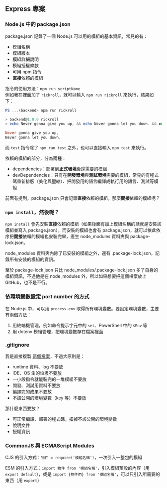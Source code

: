## Express 專案

### Node.js 中的 package.json

package.json 記錄了一個 Node.js 可以用的模組的基本資訊，常見的有：

- 模組名稱
- 模組版本
- 模組詳細說明
- 模組授權條款
- 可用 npm 指令
- **直接**依賴的模組

指令的使用方法：`npm run scriptName`  
例如我在裡面加了 `rickroll`，就可以輸入 `npm run rickroll` 來執行，結果如下：

```powershell
PS ...\backend> npm run rickroll

> backend@1.0.0 rickroll
> echo Never gonna give you up, && echo Never gonna let you down. && exit 1

Never gonna give you up, 
Never gonna let you down.
```

而 `test` 指令除了 `npm run test` 之外，也可以直接輸入 `npm test` 來執行。

依賴的模組的部分，分為兩種：

- dependencies：部署到**正式環境**後還需要的模組
- devDependencies：只有在**開發環境**與**測試環境**需要的模組，常見的有程式碼重新排版（美化與壓縮）、把開發用的語言編譯成執行用的語言、測試等模組

前面有提到，package.json 只會記錄**直接**依賴的模組，那麼**間接**依賴的模組呢？

### `npm install`，然後呢？

`npm install` 會先安裝**直接**依賴的模組（如果後面有加上模組名稱的話就是安裝該模組並寫入 package.json），而安裝的模組也會有 package.json，就可以依此依序把**間接**依賴的模組也安裝完畢，產生 node_modules 資料夾與 package-lock.json。

node_modules 資料夾內除了已安裝的模組之外，還有 .package-lock.json，記錄所有安裝的模組的資訊。

至於 package-lock.json 只比 node_modules/.package-lock.json 多了自身的模組資訊，不過他是在 node_modules 外，所以如果想要把這個檔案放上  GitHub，也不是不行。

### 依環境變數設定 port number 的方式

在 Node.js 中，可以用 `process.env` 取得所有環境變數。要設定環境變數，主要有兩個方法：

1. 用終端機管理，例如命令提示字元中的 `set`、PowerShell 中的 `$Env` 等
2. 用 dotenv 模組管理，把環境變數存在檔案裡面

### .gitignore

我是直接複製 [這個檔案](https://github.com/github/gitignore/blob/main/Node.gitignore)，不過大原則是：

- runtime 資料、log 不要放
- IDE、OS 生的垃圾不要放
- 一小段指令就能裝完的一堆模組不要放
- 開發、測試用資料不要放
- 編譯完的成果不要放
- 不該公開的環境變數（key 等）不要放

那什麼東西要放？

- 可正常編譯、部署的程式碼，扣掉不該公開的環境變數
- 說明文件
- 授權資訊

### CommonJS 與 ECMAScript Modules

CJS 的引入方式：`物件 = require('模組名稱')`，一次引入一整包的模組

ESM 的引入方式：`import 物件 from '模組名稱'`，引入模組預設的內容（用 `export default`），或是 `import {物件們} from '模組名稱'`，可以只引入所需要的東西（用 `export`）

